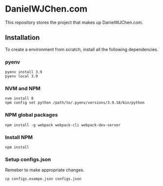 # DanielWJChen.com
This repository stores the project that makes up DanielWJChen.com.

## Installation
To create a environment from scratch, install all the following dependencies.

### pyenv
```
pyenv install 3.9
pyenv local 3.9
```
### NVM and NPM
```
nvm install 8
npm config set python /path/to/.pyenv/versions/3.9.18/bin/python
```
### NPM global packages
```
npm install -g webpack webpack-cli webpack-dev-server
```

### Install NPM
```
npm install
```

### Setup configs.json
Remeber to make appropriate changes.
```
cp configs.exampe.json configs.json
```